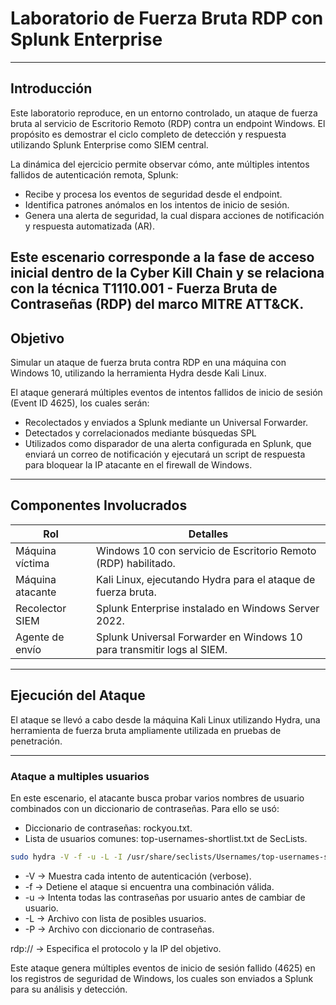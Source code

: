 #  Laboratorio de Fuerza Bruta RDP con Splunk Enterprise

---

##  Introducción  

Este laboratorio reproduce, en un entorno controlado, un ataque de fuerza bruta al servicio de Escritorio Remoto (RDP) contra un endpoint Windows. El propósito es demostrar el ciclo completo de detección y respuesta utilizando Splunk Enterprise como SIEM central.

La dinámica del ejercicio permite observar cómo, ante múltiples intentos fallidos de autenticación remota, Splunk:

- Recibe y procesa los eventos de seguridad desde el endpoint.
- Identifica patrones anómalos en los intentos de inicio de sesión.
- Genera una alerta de seguridad, la cual dispara acciones de notificación y respuesta automatizada (AR).

Este escenario corresponde a la fase de acceso inicial dentro de la Cyber Kill Chain y se relaciona con la técnica T1110.001 - Fuerza Bruta de Contraseñas (RDP) del marco MITRE ATT&CK.
---

##  Objetivo

Simular un ataque de fuerza bruta contra RDP en una máquina con Windows 10, utilizando la herramienta Hydra desde Kali Linux.

El ataque generará múltiples eventos de intentos fallidos de inicio de sesión (Event ID 4625), los cuales serán:

- Recolectados y enviados a Splunk mediante un Universal Forwarder.
- Detectados y correlacionados mediante búsquedas SPL
- Utilizados como disparador de una alerta configurada en Splunk, que enviará un correo de notificación y ejecutará un script de respuesta para bloquear la IP atacante en el firewall de Windows.

---

##  Componentes Involucrados

| Rol                | Detalles                                        |
|-------------------|-------------------------------------------------|
| Máquina víctima    | Windows 10 con servicio de Escritorio Remoto (RDP) habilitado.                 |
| Máquina atacante   | Kali Linux, ejecutando Hydra para el ataque de fuerza bruta.         |
| Recolector SIEM    | Splunk Enterprise instalado en Windows Server 2022.     |
| Agente de envío    | Splunk Universal Forwarder en Windows 10 para transmitir logs al SIEM.        |

---

##  Ejecución del Ataque

El ataque se llevó a cabo desde la máquina Kali Linux utilizando Hydra, una herramienta de fuerza bruta ampliamente utilizada en pruebas de penetración.

---

###  Ataque a multiples usuarios

En este escenario, el atacante busca probar varios nombres de usuario combinados con un diccionario de contraseñas. Para ello se usó:

- Diccionario de contraseñas: rockyou.txt.
- Lista de usuarios comunes: top-usernames-shortlist.txt de SecLists.

```bash
sudo hydra -V -f -u -L -I /usr/share/seclists/Usernames/top-usernames-shortlist.txt -P /usr/share/wordlists/rockyou.txt rdp://192.168.100.140
```

- -V → Muestra cada intento de autenticación (verbose).
- -f → Detiene el ataque si encuentra una combinación válida.
- -u → Intenta todas las contraseñas por usuario antes de cambiar de usuario.
- -L → Archivo con lista de posibles usuarios.
- -P → Archivo con diccionario de contraseñas.

rdp:// → Especifica el protocolo y la IP del objetivo.

Este ataque genera múltiples eventos de inicio de sesión fallido (4625) en los registros de seguridad de Windows, los cuales son enviados a Splunk para su análisis y detección.

